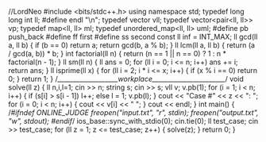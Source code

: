 //LordNeo
#include <bits/stdc++.h>
using namespace std;
typedef long long int ll;
#define endl "\n";
typedef vector<ll> vll;
typedef vector<pair<ll, ll>> vp;
typedef map<ll, ll> ml;
typedef unordered_map<ll, ll> uml;
#define pb push_back
#define ff first
#define ss second
const ll inf = INT_MAX;
ll gcd(ll a, ll b)
{
    if (b == 0)
        return a;
    return gcd(b, a % b);
}
ll lcm(ll a, ll b)
{
    return (a / gcd(a, b)) * b;
}
int factorial(ll n)
{
    return (n == 1 || n == 0) ? 1 : n * factorial(n - 1);
}
ll sm(ll n)
{
    ll ans = 0;
    for (ll i = 0; i <= n; i++)
        ans += i;
    return ans;
}
ll isprime(ll x)
{
    for (ll i = 2; i * i <= x; i++)
    {
        if (x % i == 0)
            return 0;
    }
    return 1;
}
/*___________________*workplace*_______________________*/
void solve(ll z)
{
    ll n,i,l=1;
    cin >> n;
    string s;
    cin >> s;
    vll v;
    v.pb(1);
    for (i = 1; i < n; i++)
    {
        if (s[i] > s[i - 1])
            l++;
        else
            l = 1;
        v.pb(l);
    }
    cout << "Case #" << z << ": ";
    for (i = 0; i < n; i++)
    {
        cout << v[i] << " ";
    }
    cout << endl;
}
int main()
{
    /*#ifndef ONLINE_JUDGE
    freopen("input.txt", "r", stdin);
    freopen("output.txt", "w", stdout);
    #endif*/
    ios_base::sync_with_stdio(0);
    cin.tie(0);
    ll test_case;
    cin >> test_case;
    for (ll z = 1; z <= test_case; z++)
    {
        solve(z);
    }
    return 0;
}
